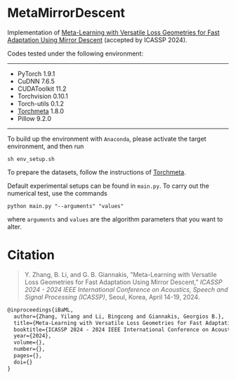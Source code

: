 # MetaMirrorDescent
Implementation of [Meta-Learning with Versatile Loss Geometries for Fast Adaptation Using Mirror Descent](https://arxiv.org/abs/2312.13486) (accepted by ICASSP 2024). 

Codes tested under the following environment:

---

- PyTorch 1.9.1
- CuDNN 7.6.5
- CUDAToolkit 11.2
- Torchvision 0.10.1
- Torch-utils 0.1.2
- [Torchmeta](https://github.com/tristandeleu/pytorch-meta) 1.8.0
- Pillow 9.2.0

---

To build up the environment with `Anaconda`, please activate the target environment, and then run

```shell
sh env_setup.sh
```

To prepare the datasets, follow the instructions of [Torchmeta](https://github.com/tristandeleu/pytorch-meta). 

Default experimental setups can be found in `main.py`. To carry out the numerical test, use the commands

```shell
python main.py "--arguments" "values"
```

where `arguments` and `values` are the algorithm parameters that you want to alter. 



# Citation

> Y. Zhang, B. Li, and G. B. Giannakis, "Meta-Learning with Versatile Loss Geometries for Fast Adaptation Using Mirror Descent," *ICASSP 2024 - 2024 IEEE International Conference on Acoustics, Speech and Signal Processing (ICASSP)*, Seoul, Korea, April 14-19, 2024.

```tex
@inproceedings{iBaML, 
  author={Zhang, Yilang and Li, Bingcong and Giannakis, Georgios B.}, 
  title={Meta-Learning with Versatile Loss Geometries for Fast Adaptation Using Mirror Descent}, 
  booktitle={ICASSP 2024 - 2024 IEEE International Conference on Acoustics, Speech and Signal Processing (ICASSP)}, 
  year={2024}, 
  volume={},
  number={},
  pages={},
  doi={}
}
```
